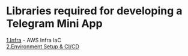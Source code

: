 # Libraries required for developing a Telegram Mini App

[1.Infra](./infra/README.md) - AWS Infra IaC<br/>
[2.Environment Setup & CI/CD]()
